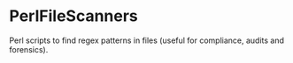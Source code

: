 # PerlFileScanners
Perl scripts to find regex patterns in files (useful for compliance, audits and forensics).
